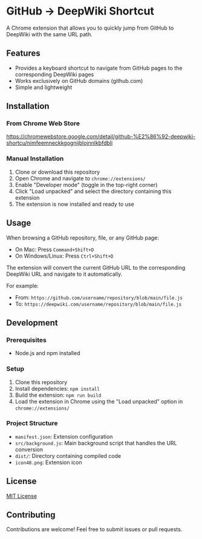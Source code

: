 # GitHub → DeepWiki Shortcut

A Chrome extension that allows you to quickly jump from GitHub to DeepWiki with the same URL path.

## Features

- Provides a keyboard shortcut to navigate from GitHub pages to the corresponding DeepWiki pages
- Works exclusively on GitHub domains (github.com)
- Simple and lightweight

## Installation

### From Chrome Web Store
https://chromewebstore.google.com/detail/github-%E2%86%92-deepwiki-shortcu/nimfeemneckkgognijblojnnlkbfdbli

### Manual Installation
1. Clone or download this repository
2. Open Chrome and navigate to `chrome://extensions/`
3. Enable "Developer mode" (toggle in the top-right corner)
4. Click "Load unpacked" and select the directory containing this extension
5. The extension is now installed and ready to use

## Usage

When browsing a GitHub repository, file, or any GitHub page:

- On Mac: Press `Command+Shift+D`
- On Windows/Linux: Press `Ctrl+Shift+D`

The extension will convert the current GitHub URL to the corresponding DeepWiki URL and navigate to it automatically.

For example:
- From: `https://github.com/username/repository/blob/main/file.js`
- To: `https://deepwiki.com/username/repository/blob/main/file.js`

## Development

### Prerequisites
- Node.js and npm installed

### Setup
1. Clone this repository
2. Install dependencies: `npm install`
3. Build the extension: `npm run build`
4. Load the extension in Chrome using the "Load unpacked" option in `chrome://extensions/`

### Project Structure
- `manifest.json`: Extension configuration
- `src/background.js`: Main background script that handles the URL conversion
- `dist/`: Directory containing compiled code
- `icon48.png`: Extension icon

## License

[MIT License](LICENSE)

## Contributing

Contributions are welcome! Feel free to submit issues or pull requests.
